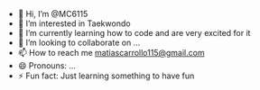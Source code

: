 - 👋 Hi, I’m @MC6115
- 👀 I’m interested in Taekwondo
- 🌱 I’m currently learning how to code and are very excited for it
- 💞️ I’m looking to collaborate on ...
- 📫 How to reach me matiascarrollo115@gmail.com
- 😄 Pronouns: ...
- ⚡ Fun fact: Just learning something to have fun

<!---
MC6115/MC6115 is a ✨ special ✨ repository because its `README.md` (this file) appears on your GitHub profile.
You can click the Preview link to take a look at your changes.
--->
